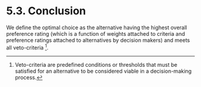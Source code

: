 # 5.3. Conclusion

We define the optimal choice as the alternative having the highest overall preference rating (which is a function of weights attached to criteria and preference ratings attached to alternatives by decision makers) and meets all veto-criteria [^veto-criteria].


[^veto-criteria]: Veto-criteria are predefined conditions or thresholds that must be satisfied for an alternative to be considered viable in a decision-making process.